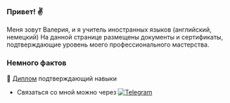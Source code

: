 ### Привет! ✌️

Меня зовут Валерия, и я учитель иностранных языков (английский, немецкий)
На данной странице размещены документы и сертификаты, подтверждающие уровень моего профессионального мастерства. 

### Немного фактов

📝  <a href="">Диплом</a> подтверждающий навыки
<br>



* Связаться со мной можно через 
[![Telegram](https://img.shields.io/badge/Telegram-@vanna_addicted-2CA5E0?logo=telegram&logoColor=white)](https://t.me/vanna_addicted)
<!--
**vanna-addicted/vanna-addicted** is a ✨ _special_ ✨ repository because its `README.md` (this file) appears on your GitHub profile.

Here are some ideas to get you started:

- 🔭 I’m currently working on ...
- 🌱 I’m currently learning ...
- 👯 I’m looking to collaborate on ...
- 🤔 I’m looking for help with ...
- 💬 Ask me about ...
- 📫 How to reach me: ...
- 😄 Pronouns: ...
- ⚡ Fun fact: ...
-->
